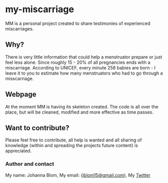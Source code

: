 # my-miscarriage
MM is a personal project created to share testimonies of experienced miscarriages.

## Why?
There is very little information that could help a menstruator prepare or just feel less alone. Since roughly 15 - 20% of all pregnancies ends with a miscarriage. According to UNICEF, every minute 258 babies are born - I leave it to you to estimate how many menstruators who had to go through a misscarriage. 

## Webpage 
At the moment MM is having its skeleton created. The code is all over the place, but will be cleaned, modified and more effective as time passes. 

## Want to contribute?
Please feel free to contribute, all help is wanted and all sharing of knowledge (within and spreading the projects future content) is appreciated.

### Author and contact 
My name: Johanna Blom, 
My email: (jblom15@gmail.com), 
My <a href="https://www.linkedin.com/in/johanna-blom-2419a181/">Twitter</a>